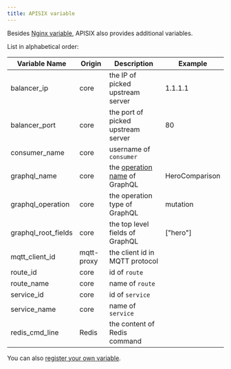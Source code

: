 ```yaml
---
title: APISIX variable
---
```


<!--
#
# Licensed to the Apache Software Foundation (ASF) under one or more
# contributor license agreements.  See the NOTICE file distributed with
# this work for additional information regarding copyright ownership.
# The ASF licenses this file to You under the Apache License, Version 2.0
# (the "License"); you may not use this file except in compliance with
# the License.  You may obtain a copy of the License at
#
#     http://www.apache.org/licenses/LICENSE-2.0
#
# Unless required by applicable law or agreed to in writing, software
# distributed under the License is distributed on an "AS IS" BASIS,
# WITHOUT WARRANTIES OR CONDITIONS OF ANY KIND, either express or implied.
# See the License for the specific language governing permissions and
# limitations under the License.
#
-->

Besides [Nginx variable](http://nginx.org/en/docs/varindex.html), APISIX also provides
additional variables.

List in alphabetical order:

|   Variable Name  |  Origin | Description        | Example      |
|------------------|---------|--------------------| ---------    |
| balancer_ip      | core    | the IP of picked upstream server | 1.1.1.1 |
| balancer_port    | core    | the port of picked upstream server | 80 |
| consumer_name    | core    | username of `consumer` |   |
| graphql_name     | core    | the [operation name](https://graphql.org/learn/queries/#operation-name) of GraphQL | HeroComparison |
| graphql_operation     | core    | the operation type of GraphQL | mutation  |
| graphql_root_fields     | core    | the top level fields of GraphQL | ["hero"] |
| mqtt_client_id   | mqtt-proxy | the client id in MQTT protocol |   |
| route_id         | core    | id of `route`          |   |
| route_name       | core    | name of `route`        |   |
| service_id       | core    | id of `service`        |   |
| service_name     | core    | name of `service`      |   |
| redis_cmd_line   | Redis   | the content of Redis command |   |

You can also [register your own variable](./plugin-develop.md#register-custom-variable).
